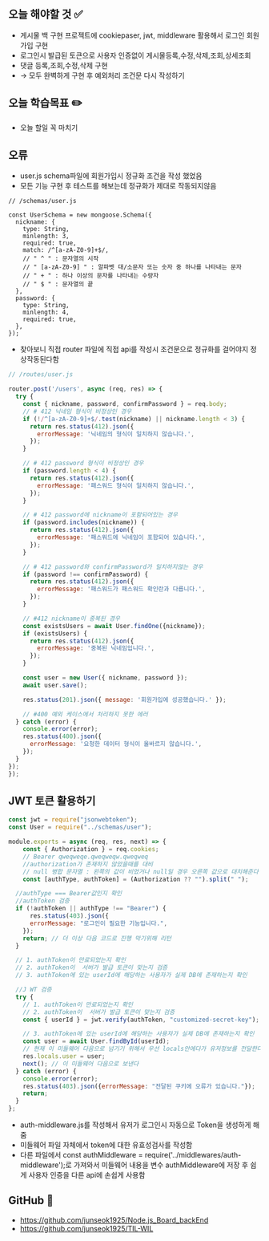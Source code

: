 ## 오늘 해야할 것 ✅

- 게시물 백 구현 프로젝트에 cookiepaser, jwt, middleware 활용해서 로그인 회원가입 구현
- 로그인시 발급된 토큰으로 사용자 인증없이 게시물등록,수정,삭제,조회,상세조회
- 댓글 등록,조회,수정,삭제 구현
- → 모두 완벽하게 구현 후 예외처리 조건문 다시 작성하기

## 오늘 학습목표 ✏️

- 오늘 할일 꼭 마치기

## 오류

- user.js schema파일에 회원가입시 정규화 조건을 작성 했었음
- 모든 기능 구현 후 테스트를 해보는데 정규화가 제대로  작동되지않음

```
// /schemas/user.js

const UserSchema = new mongoose.Schema({
  nickname: {
    type: String,
    minlength: 3,
    required: true,
    match: /^[a-zA-Z0-9]+$/,
    // " ^ " : 문자열의 시작
    // " [a-zA-Z0-9] " : 알파벳 대/소문자 또는 숫자 중 하나를 나타내는 문자
    // " + " : 하나 이상의 문자를 나타내는 수량자
    // " $ " : 문자열의 끝
  },
  password: {
    type: String,
    minlength: 4,
    required: true,
  },
});
```

- 찾아보니 직접 router 파일에 직접 api를 작성시 조건문으로 정규화를 걸어야지 정상작동된다함

```jsx
// /routes/user.js

router.post('/users', async (req, res) => {
  try {
    const { nickname, password, confirmPassword } = req.body;
    // # 412 닉네임 형식이 비정상인 경우
    if (!/^[a-zA-Z0-9]+$/.test(nickname) || nickname.length < 3) {
      return res.status(412).json({
        errorMessage: '닉네임의 형식이 일치하지 않습니다.',
      });
    }

    // # 412 password 형식이 비정상인 경우
    if (password.length < 4) {
      return res.status(412).json({
        errorMessage: '패스워드 형식이 일치하지 않습니다.',
      });
    }

    // # 412 password에 nickname이 포함되어있는 경우
    if (password.includes(nickname)) {
      return res.status(412).json({
        errorMessage: '패스워드에 닉네임이 포함되어 있습니다.',
      });
    }

    // # 412 password와 confirmPassword가 일치하지않는 경우
    if (password !== confirmPassword) {
      return res.status(412).json({
        errorMessage: '패스워드가 패스워드 확인란과 다릅니다.',
      });
    }

    // #412 nickname이 중복된 경우
    const existsUsers = await User.findOne({nickname});
    if (existsUsers) {
      return res.status(412).json({
        errorMessage: '중복된 닉네임입니다.',
      });
    }

    const user = new User({ nickname, password });
    await user.save();

    res.status(201).json({ message: '회원가입에 성공했습니다.' });

    // #400 예외 케이스에서 처리하지 못한 에러
  } catch (error) {
    console.error(error);
    res.status(400).json({
      errorMessage: '요청한 데이터 형식이 올바르지 않습니다.',
    });
  }
});
});
```

## JWT 토큰 활용하기

```jsx
const jwt = require("jsonwebtoken");
const User = require("../schemas/user");

module.exports = async (req, res, next) => {
    const { Authorization } = req.cookies;
    // Bearer qweqweqe.qweqweqw.qweqweq
    //authorization가 존재하지 않았을때를 대비
    // null 병합 문자열 : 왼쪽의 값이 비었거나 null일 경우 오른쪽 값으로 대치해준다
    const [authType, authToken] = (Authorization ?? "").split(" ");

  //authType === Bearer값인지 확인
  //authToken 검증
  if (!authToken || authType !== "Bearer") {
      res.status(403).json({
      errorMessage: "로그인이 필요한 기능입니다.",
    });
    return; // 더 이상 다음 코드로 진행 막기위해 리턴
  }

  // 1. authToken이 만료되었는지 확인
  // 2. authToken이  서버가 발급 토큰이 맞는지 검증
  // 3. authToken에 있는 userId에 해당하는 사용자가 실제 DB에 존재하는지 확인

  //J WT 검증
  try {
    // 1. authToken이 만료되었는지 확인
    // 2. authToken이  서버가 발급 토큰이 맞는지 검증
    const { userId } = jwt.verify(authToken, "customized-secret-key");

    // 3. authToken에 있는 userId에 해당하는 사용자가 실제 DB에 존재하는지 확인
    const user = await User.findById(userId);
    // 현재 이 미들웨어 다음으로 넘기기 위해서 우선 locals안에다가 유저정보를 전달한다
    res.locals.user = user;
    next(); // 이 미들웨어 다음으로 보낸다
  } catch (error) {
    console.error(error);
    res.status(403).json({errorMessage: "전달된 쿠키에 오류가 있습니다."});
    return;
  }
};
```

- auth-middleware.js를 작성해서 유저가 로그인시 자동으로 Token을 생성하게 해줌
- 미들웨어 파일 자체에서 token에 대한 유효성검사를 작성함
- 다른 파일에서 const authMiddleware = require('../middlewares/auth-middleware');로 가져와서 미들웨어 내용을 변수 authMiddleware에 저장 후 쉽게 사용자 인증을 다른 api에 손쉽게 사용함

## GitHub 📘

- https://github.com/junseok1925/Node.js_Board_backEnd
- https://github.com/junseok1925/TIL-WIL